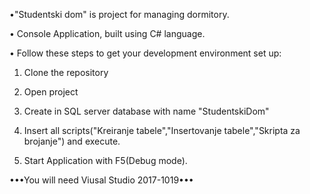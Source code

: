 •"Studentski dom" is project for managing dormitory.

• Console Application, built using C# language.


• Follow these steps to get your development environment set up:

1. Clone the repository

2. Open project

3. Create in SQL server database with name "StudentskiDom"

4. Insert all scripts("Kreiranje tabele","Insertovanje tabele","Skripta za brojanje") and execute.

5. Start Application with F5(Debug mode).


  •••You will need Viusal Studio 2017-1019•••
